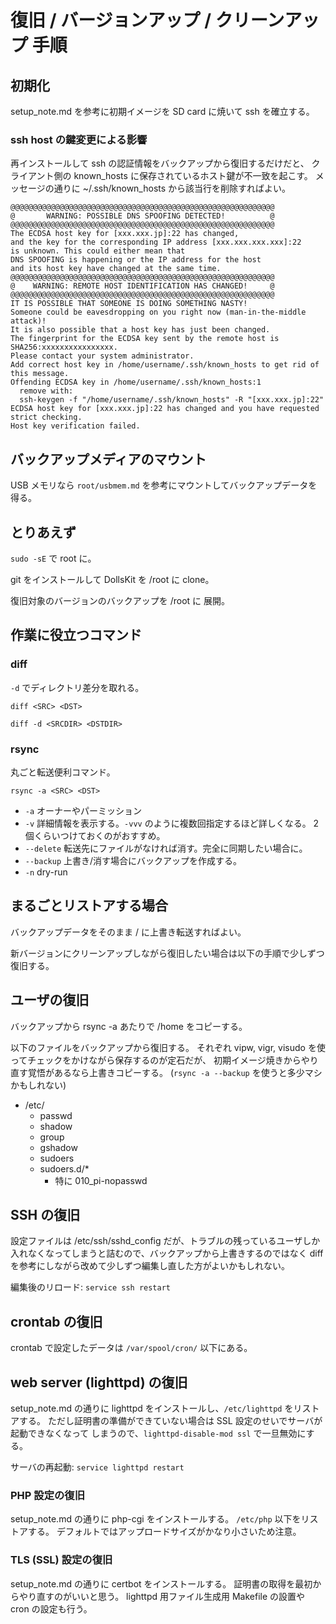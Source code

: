 # 復旧 / バージョンアップ / クリーンアップ 手順

## 初期化
setup_note.md を参考に初期イメージを SD card に焼いて ssh を確立する。


### ssh host の鍵変更による影響
再インストールして ssh の認証情報をバックアップから復旧するだけだと、
クライアント側の known_hosts に保存されているホスト鍵が不一致を起こす。
メッセージの通りに ~/.ssh/known_hosts から該当行を削除すればよい。
```
@@@@@@@@@@@@@@@@@@@@@@@@@@@@@@@@@@@@@@@@@@@@@@@@@@@@@@@@@@@
@       WARNING: POSSIBLE DNS SPOOFING DETECTED!          @
@@@@@@@@@@@@@@@@@@@@@@@@@@@@@@@@@@@@@@@@@@@@@@@@@@@@@@@@@@@
The ECDSA host key for [xxx.xxx.jp]:22 has changed,
and the key for the corresponding IP address [xxx.xxx.xxx.xxx]:22
is unknown. This could either mean that
DNS SPOOFING is happening or the IP address for the host
and its host key have changed at the same time.
@@@@@@@@@@@@@@@@@@@@@@@@@@@@@@@@@@@@@@@@@@@@@@@@@@@@@@@@@@@
@    WARNING: REMOTE HOST IDENTIFICATION HAS CHANGED!     @
@@@@@@@@@@@@@@@@@@@@@@@@@@@@@@@@@@@@@@@@@@@@@@@@@@@@@@@@@@@
IT IS POSSIBLE THAT SOMEONE IS DOING SOMETHING NASTY!
Someone could be eavesdropping on you right now (man-in-the-middle attack)!
It is also possible that a host key has just been changed.
The fingerprint for the ECDSA key sent by the remote host is
SHA256:xxxxxxxxxxxxxxxx.
Please contact your system administrator.
Add correct host key in /home/username/.ssh/known_hosts to get rid of this message.
Offending ECDSA key in /home/username/.ssh/known_hosts:1
  remove with:
  ssh-keygen -f "/home/username/.ssh/known_hosts" -R "[xxx.xxx.jp]:22"
ECDSA host key for [xxx.xxx.jp]:22 has changed and you have requested strict checking.
Host key verification failed.
```


## バックアップメディアのマウント
USB メモリなら `root/usbmem.md` を参考にマウントしてバックアップデータを得る。


## とりあえず
`sudo -sE` で root に。

git をインストールして DollsKit を /root に clone。

復旧対象のバージョンのバックアップを /root に 展開。


## 作業に役立つコマンド
### diff
`-d` でディレクトリ差分を取れる。

`diff <SRC> <DST>`

`diff -d <SRCDIR> <DSTDIR>`


### rsync
丸ごと転送便利コマンド。

`rsync -a <SRC> <DST>`
* `-a` オーナーやパーミッション
* `-v` 詳細情報を表示する。`-vvv` のように複数回指定するほど詳しくなる。
  2個くらいつけておくのがおすすめ。
* `--delete` 転送先にファイルがなければ消す。完全に同期したい場合に。
* `--backup` 上書き/消す場合にバックアップを作成する。
* `-n` dry-run


## まるごとリストアする場合
バックアップデータをそのまま / に上書き転送すればよい。

新バージョンにクリーンアップしながら復旧したい場合は以下の手順で少しずつ復旧する。


## ユーザの復旧
バックアップから rsync -a あたりで /home をコピーする。

以下のファイルをバックアップから復旧する。
それぞれ vipw, vigr, visudo を使ってチェックをかけながら保存するのが定石だが、
初期イメージ焼きからやり直す覚悟があるなら上書きコピーする。
(`rsync -a --backup` を使うと多少マシかもしれない)

* /etc/
  * passwd
  * shadow
  * group
  * gshadow
  * sudoers
  * sudoers.d/*
    * 特に 010_pi-nopasswd


## SSH の復旧
設定ファイルは /etc/ssh/sshd_config だが、トラブルの残っているユーザしか
入れなくなってしまうと詰むので、バックアップから上書きするのではなく
diff を参考にしながら改めて少しずつ編集し直した方がよいかもしれない。

編集後のリロード: `service ssh restart`

## crontab の復旧
crontab で設定したデータは `/var/spool/cron/` 以下にある。


## web server (lighttpd) の復旧
setup_note.md の通りに lighttpd をインストールし、`/etc/lighttpd` をリストアする。
ただし証明書の準備ができていない場合は SSL 設定のせいでサーバが起動できなくなって
しまうので、`lighttpd-disable-mod ssl` で一旦無効にする。

サーバの再起動: `service lighttpd restart`


### PHP 設定の復旧
setup_note.md の通りに php-cgi をインストールする。
`/etc/php` 以下をリストアする。
デフォルトではアップロードサイズがかなり小さいため注意。


### TLS (SSL) 設定の復旧
setup_note.md の通りに certbot をインストールする。
証明書の取得を最初からやり直すのがいいと思う。
lighttpd 用ファイル生成用 Makefile の設置や cron の設定も行う。
